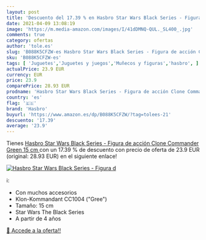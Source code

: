 ```yaml
---
layout: post
title: 'Descuento del 17.39 % en Hasbro Star Wars Black Series - Figura d'
date: 2021-04-09 13:08:19
image: 'https://m.media-amazon.com/images/I/41dDMNQ-QUL._SL400_.jpg'
comments: true
category: ofertas
author: 'tole.es'
slug: 'B088K5CFZW-es Hasbro Star Wars Black Series - Figura de acción Clone...'
sku: 'B088K5CFZW-es'
tags: [ 'Juguetes','Juguetes y juegos','Muñecos y figuras','hasbro', ]
actualPrice: 23.9 EUR
currency: EUR
price: 23.9
comparePrice: 28.93 EUR
prodname: 'Hasbro Star Wars Black Series - Figura de acción Clone Commander Green  15 cm '
country: 'es'
flag: '🇪🇸'
brand: 'Hasbro'
buyurl: 'https://www.amazon.es/dp/B088K5CFZW/?tag=tolees-21'
descuento: '17.39'
average: '23.9'
---
```


Tienes [Hasbro Star Wars Black Series - Figura de acción Clone Commander Green  15 cm ](https://www.amazon.es/dp/B088K5CFZW/?tag=tolees-21) con un 17.39 % de descuento con precio de oferta de 23.9 EUR (original: 28.93 EUR) en el siguiente enlace!

[![Hasbro Star Wars Black Series - Figura d](https://m.media-amazon.com/images/I/41dDMNQ-QUL._SL400_.jpg)](https://www.amazon.es/dp/B088K5CFZW/?tag=tolees-21)

ℹ️:

- Con muchos accesorios
- Klon-Kommandant CC1004 ("Gree")
- Tamaño: 15 cm
- Star Wars The Black Series
- A partir de 4 años

[🛒 Accede a la oferta!!](https://www.amazon.es/dp/B088K5CFZW/?tag=tolees-21)

